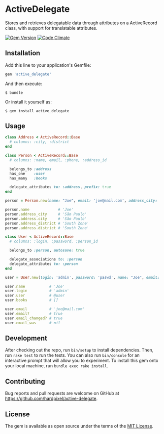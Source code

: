 # ActiveDelegate

Stores and retrieves delegatable data through attributes on a ActiveRecord class, with support for translatable attributes.

[![Gem Version](https://badge.fury.io/rb/active_delegate.svg)](https://badge.fury.io/rb/active_delegate)
[![Code Climate](https://codeclimate.com/github/hardpixel/active-delegate/badges/gpa.png)](https://codeclimate.com/github/hardpixel/active-delegate)

## Installation

Add this line to your application's Gemfile:

```ruby
gem 'active_delegate'
```

And then execute:

    $ bundle

Or install it yourself as:

    $ gem install active_delegate

## Usage

```ruby
class Address < ActiveRecord::Base
  # columns: :city, :district
end

class Person < ActiveRecord::Base
  # columns: :name, email, :phone, :address_id

  belongs_to :address
  has_one    :user
  has_many   :books

  delegate_attributes to: :address, prefix: true
end

person = Person.new(name: "Joe", email: 'joe@mail.com', address_city: 'São Paulo', address_district: 'South Zone')

person.name             # 'Joe'
person.address_city     # 'São Paulo'
person.address.city     # 'São Paulo'
person.address_district # 'South Zone'
person.address.district # 'South Zone'

class User < ActiveRecord::Base
  # columns: :login, :password, :person_id

  belongs_to :person, autosave: true

  delegate_associations to: :person
  delegate_attributes to: :person
end

user = User.new(login: 'admin', password: 'paswd', name: "Joe", email: 'joe@mail.com')

user.name           # 'Joe'
user.login          # 'admin'
user.user           # @user
user.books          # []

user.email          # 'joe@mail.com'
user.email?         # true
user.email_changed? # true
user.email_was      # nil
```

## Development

After checking out the repo, run `bin/setup` to install dependencies. Then, run `rake test` to run the tests. You can also run `bin/console` for an interactive prompt that will allow you to experiment. To install this gem onto your local machine, run `bundle exec rake install`.

## Contributing

Bug reports and pull requests are welcome on GitHub at https://github.com/hardpixel/active-delegate.


## License

The gem is available as open source under the terms of the [MIT License](http://opensource.org/licenses/MIT).
